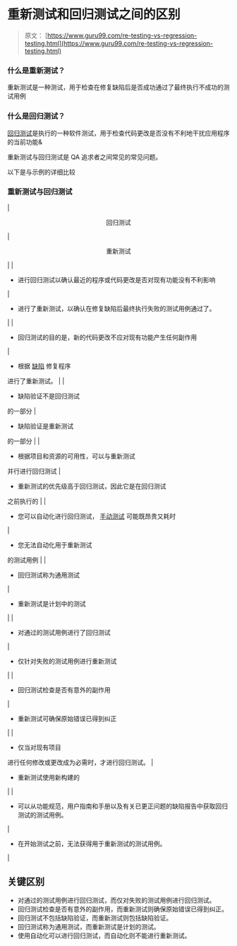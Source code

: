 # 重新测试和回归测试之间的区别

> 原文： [https://www.guru99.com/re-testing-vs-regression-testing.html](https://www.guru99.com/re-testing-vs-regression-testing.html)

### 什么是重新测试？

重新测试是一种测试，用于检查在修复缺陷后是否成功通过了最终执行不成功的测试用例

### 什么是回归测试？

[回归测试](/regression-testing.html)是执行的一种软件测试，用于检查代码更改是否没有不利地干扰应用程序的当前功能&

重新测试与回归测试是 QA 追求者之间常见的常见问题。

以下是与示例的详细比较

### 重新测试与回归测试

| 

<center>回归测试</center>

 | 

<center>重新测试</center>

 |
| 

*   进行回归测试以确认最近的程序或代码更改是否对现有功能没有不利影响

 | 

*   进行了重新测试，以确认在修复缺陷后最终执行失败的测试用例通过了。

 |
| 

*   回归测试的目的是，新的代码更改不应对现有功能产生任何副作用

 | 

*   根据 [缺陷](/defect-management-process.html) 修复程序

进行了重新测试。 |
| 

*   缺陷验证不是回归测试

的一部分 | 

*   缺陷验证是重新测试

的一部分 |
| 

*   根据项目和资源的可用性，可以与重新测试

并行进行回归测试 | 

*   重新测试的优先级高于回归测试，因此它是在回归测试

之前执行的 |
| 

*   您可以自动化进行回归测试， [手动测试](/manual-testing.html) 可能既昂贵又耗时

 | 

*   您无法自动化用于重新测试

的测试用例 |
| 

*   回归测试称为通用测试

 | 

*   重新测试是计划中的测试

 |
| 

*   对通过的测试用例进行了回归测试

 | 

*   仅针对失败的测试用例进行重新测试

 |
| 

*   回归测试检查是否有意外的副作用

 | 

*   重新测试可确保原始错误已得到纠正

 |
| 

*   仅当对现有项目

进行任何修改或更改成为必需时，才进行回归测试。 | 

*   重新测试使用新构建的

 |
| 

*   可以从功能规范，用户指南和手册以及有关已更正问题的缺陷报告中获取回归测试的测试用例。

 | 

*   在开始测试之前，无法获得用于重新测试的测试用例。

 |

## 关键区别

*   对通过的测试用例进行回归测试，而仅对失败的测试用例进行回归测试。
*   回归测试检查是否有意外的副作用，而重新测试则确保原始错误已得到纠正。
*   回归测试不包括缺陷验证，而重新测试则包括缺陷验证。
*   回归测试称为通用测试，而重新测试是计划的测试。
*   使用自动化可以进行回归测试，而自动化则不能进行重新测试。